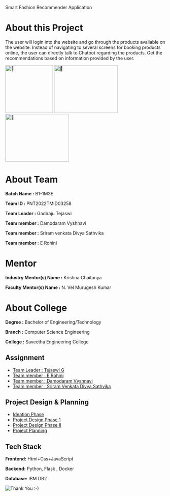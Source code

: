 

Smart Fashion Recommender Application
 

# About this Project
The user will login into the website and go through the products available on the website.  Instead of navigating to several screens for booking products online, the user can directly talk to Chatbot regarding the products.  Get the recommendations based on information provided by the user.



<img src="https://devtechnosys.com/insights/wp-content/uploads/2020/11/chatbots.gif" alt="🌱" width="150" height="150"> <span>
<img src="https://i.pinimg.com/originals/58/31/1e/58311e3f691d9b4efd5e4d3d96f846b9.gif" alt="🌱" width="200" height="150"> </span><span><img src="https://cdn.dribbble.com/users/790118/screenshots/6971331/media/d1e6cf91d6df3a0ba4dcdffd0b4a05f2.gif" alt="🌱" width="200" height="150"></span>

# About Team 

**Batch Name :** B1-1M3E

**Team ID :** PNT2022TMID03258


**Team Leader :** Gadiraju Tejaswi

**Team member :** Damodaram Vyshnavi

**Team member :** Sriram venkata Divya Sathvika

**Team member :**  E Rohini

# Mentor
**Industry Mentor(s) Name :** Krishna Chaitanya

**Faculty Mentor(s) Name :** N. Vel Murugesh Kumar

# About College

**Degree	:**	
Bachelor of Engineering/Technology

**Branch	:**	
Computer Science Engineering

**College	:**	
Saveetha Engineering College



## Assignment  

 - [Team Leader : Tejaswi G](https://github.com/IBM-EPBL/IBM-Project-8226-1658911873/tree/main/Assignments/Team%20Lead%20-%20PARAMESHWARAN%20VK)
 - [Team member : E Rohini](https://github.com/IBM-EPBL/IBM-Project-8226-1658911873/tree/main/Assignments/Team%20member%20%20MANOJ%20ADHITHYAN%20A)
 - [Team member : Damodaram Vyshnavi](https://github.com/IBM-EPBL/IBM-Project-8226-1658911873/tree/main/Assignments/Team%20member%20%20MOHANRAJ%20M)
 - [Team member : Sriram Venkata Divya Sathvika](https://github.com/IBM-EPBL/IBM-Project-8226-1658911873/tree/main/Assignments/Team%20member%20%20DAYANITHI%20S)


## Project Design & Planning
- [Ideation Phase](https://github.com/IBM-EPBL/IBM-Project-8226-1658911873/tree/main/Proje8226-1658911873ct%20Design%20%26%20Planning/Ideation%20Phase)
- [Project Design Phase 1](https://github.com/IBM-EPBL/IBM-Project-8226-1658911873/tree/main/Project%20Design%20%26%20Planning/Project%20Design%20Phase%201)
- [Project Design Phase II](https://github.com/IBM-EPBL/IBM-Project-8226-1658911873/tree/main/Project%20Design%20%26%20Planning/Project%20Design%20Phase%20II)
- [Project Planning](https://github.com/IBM-EPBL/IBM-Project-8226-1658911873/tree/main/Project%20Design%20%26%20Planning/Project%20Planning)

## Tech Stack

**Frontend:** Html+Css+JavaScript

**Backend:** Python, Flask , Docker

**Database:** IBM DB2









![Thank You :-)](https://i0.wp.com/paulaspoint.com/wp-content/uploads/2018/04/thank-you.jpg?fit=275%2C183)
